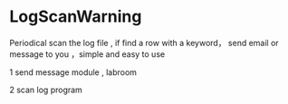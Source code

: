 # LogScanWarning
Periodical scan the log file ,  if  find a row with a keyword，    send  email or message  to you ，simple and easy to use


1   send message module , labroom

2   scan log program


  
